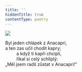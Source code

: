 ```yaml
---
title: ''
hiddenTitle: true
contentType: poetry
---
```


<section>

![](../Images/093.jpg)

Byl jeden chlápek z Anacapri,  
a ten zas učil chodit kapry;  
         a když ti kapři chcípli,  
         říkal si celý schlíplý:  
„Měl jsem radš zůstat v Anacapri!“

</section>

